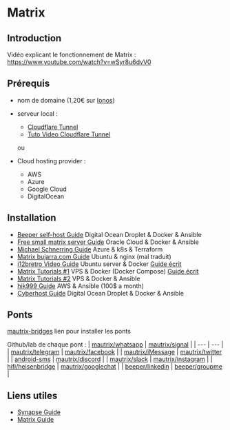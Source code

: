 # Matrix

## Introduction
Vidéo explicant le fonctionnement de Matrix :
https://www.youtube.com/watch?v=wSyr8u6dvV0

## Prérequis
- nom de domaine (1,20€ sur [Ionos](https://www.ionos.fr/domaine/fr-domaine))
- serveur local :
	- [Cloudflare Tunnel](https://www.cloudflare.com/fr-fr/products/tunnel/)
	- [Tuto Video Cloudflare Tunnel](https://youtu.be/ey4u7OUAF3c)

	ou 
- Cloud hosting provider :
	- AWS
	- Azure
	- Google Cloud
	- DigitalOcean

## Installation
- [Beeper self-host Guide](https://github.com/beeper/self-host) Digital Ocean Droplet & Docker & Ansible
- [Free small matrix server Guide](https://gitlab.com/ptman/matrix-docs/tree/master/free-matrix-server) Oracle Cloud & Docker & Ansible
- [Michael Schnerring Guide](https://schnerring.net/blog/deploy-a-matrix-homeserver-to-azure-kubernetes-service-aks-with-terraform/) Azure & k8s & Terraform
- [Matrix bujarra.com Guide](https://www.bujarra.com/comunicaciones-corporativas-con-synapse/?lang=fr) Ubuntu & nginx (mal traduit)
- [i12bretro Video Guide](https://www.youtube.com/watch?v=ZUNJ84dMHxk) Ubuntu server & Docker [Guide écrit](https://i12bretro.github.io/tutorials/0662.html) 
- [Matrix Tutorials #1](https://www.youtube.com/watch?v=JCsw1bbBjAM) VPS & Docker (Docker Compose) [Guide écrit](https://matrix.org/docs/guides/understanding-synapse-hosting) 
- [Matrix Tutorials #2](https://www.youtube.com/watch?v=eUBH_pucv4g) VPS & Docker & Ansible
- [hik999 Guide](https://hik999.medium.com/cloud-deployment-of-matrix-homeserver-f08ba5e8109e) AWS & Ansible (100$ a month)
- [Cyberhost Guide](https://cyberhost.uk/element-matrix-setup/#installmatrixandelement) Digital Ocean Droplet & Docker & Ansible

## Ponts
[mautrix-bridges](https://docs.mau.fi/bridges/index.html) lien pour installer les ponts

Github/lab de chaque pont :
| [mautrix/whatsapp](https://github.com/mautrix/whatsapp) | [mautrix/signal](https://github.com/mautrix/signal) |
| --- | --- |
| [mautrix/telegram](https://github.com/mautrix/telegram) | [mautrix/facebook](https://github.com/mautrix/facebook) |
| [mautrix/iMessage](https://github.com/mautrix/imessage) | [mautrix/twitter](https://github.com/mautrix/twitter) |
| [android-sms](https://gitlab.com/beeper/android-sms) | [mautrix/discord](https://github.com/mautrix/discord) |
| [mautrix/slack](https://github.com/mautrix/slack) | [mautrix/instagram](https://github.com/mautrix/instagram) |
| [hifi/heisenbridge](https://github.com/hifi/heisenbridge) | [mautrix/googlechat](https://github.com/mautrix/googlechat) |
| [beeper/linkedin](https://github.com/beeper/linkedin) | [beeper/groupme](https://github.com/beeper/groupme) |

## Liens utiles
- [Synapse Guide](https://matrix.org/docs/guides)
- [Matrix Guide](https://matrix-org.github.io/synapse/latest/welcome_and_overview.html)
